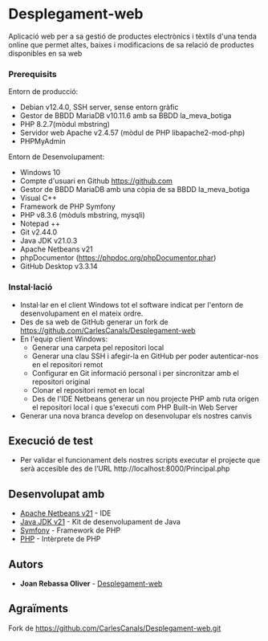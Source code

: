 # Desplegament-web

Aplicació web per a sa gestió de productes electrònics i tèxtils d'una tenda online
que permet altes, baixes i modificacions de sa relació de productes disponibles en sa web 

### Prerequisits

Entorn de producció:
* Debian v12.4.0, SSH server, sense entorn gràfic
* Gestor de BBDD MariaDB v10.11.6 amb sa BBDD la_meva_botiga
* PHP 8.2.7(mòdul mbstring)
* Servidor web Apache v2.4.57 (mòdul de PHP libapache2-mod-php)
* PHPMyAdmin

Entorn de Desenvolupament:
* Windows 10
* Compte d'usuari en Github https://github.com
* Gestor de BBDD MariaDB amb una còpia de sa BBDD la_meva_botiga
* Visual C++
* Framework de PHP Symfony 
* PHP v8.3.6 (mòduls mbstring, mysqli)
* Notepad ++
* Git v2.44.0
* Java JDK v21.0.3
* Apache Netbeans v21
* phpDocumentor (https://phpdoc.org/phpDocumentor.phar)
* GitHub Desktop v3.3.14 

### Instal·lació

* Instal·lar en el client Windows tot el software indicat per l'entorn de desenvolupament en el mateix ordre.
* Des de sa web de GitHub generar un fork de https://github.com/CarlesCanals/Desplegament-web
* En l'equip client Windows:
	* Generar una carpeta pel repositori local
	* Generar una clau SSH i afegir-la en GitHub per poder autenticar-nos en el repositori remot
	* Configurar en Git informació personal i per sincronitzar amb el repositori original 
	* Clonar el repositori remot en local
	* Des de l'IDE Netbeans generar un nou projecte PHP amb ruta origen el repositori local i que s'executi com PHP Built-in Web Server
* Generar una nova branca develop on desenvolupar els nostres canvis  

## Execució de test

* Per validar el funcionament dels nostres scripts executar el projecte que serà accesible des de l’URL http://localhost:8000/Principal.php

## Desenvolupat amb

* [Apache Netbeans v21](https://netbeans.apache.org/front/main/index.html) - IDE
* [Java JDK v21](https://www.oracle.com/es/java/technologies/downloads/#jdk21-windows) - Kit de desenvolupament de Java
* [Symfony](https://symfony.com/download) - Framework de PHP 
* [PHP](https://windows.php.net/download) - Intèrprete de PHP

## Autors

* **Joan Rebassa Oliver** - [Desplegament-web](https://github.com/jrebassa/Desplegament-web.git)

## Agraïments

Fork de https://github.com/CarlesCanals/Desplegament-web.git

